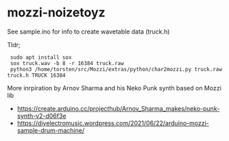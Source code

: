 # mozzi-noizetoyz

See sample.ino for info to create wavetable data (truck.h)

Tldr;

     sudo apt install sox
     sox truck.wav -b 8 -r 16384 truck.raw
     python3 /home/torsten/src/Mozzi/extras/python/char2mozzi.py truck.raw truck.h TRUCK 16384

More inrpiration by Arnov Sharma and his Neko Punk synth based on Mozzi
lib
- https://create.arduino.cc/projecthub/Arnov_Sharma_makes/neko-punk-synth-v2-d06f3e
- https://diyelectromusic.wordpress.com/2021/06/22/arduino-mozzi-sample-drum-machine/




